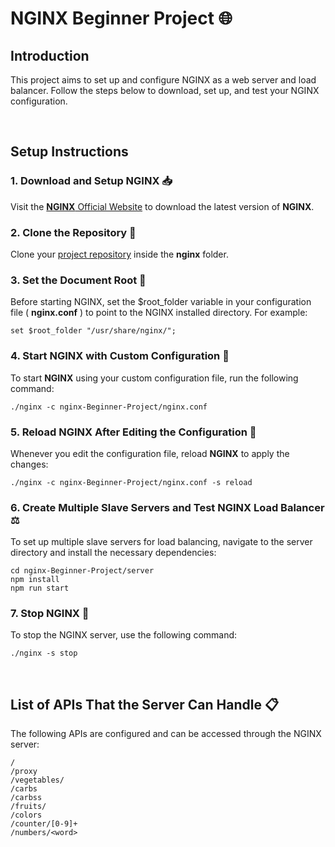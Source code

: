 # NGINX Beginner Project 🌐

## Introduction

This project aims to set up and configure NGINX as a web server and load balancer. Follow the steps below to download, set up, and test your NGINX configuration.

<br>

## Setup Instructions

### 1. Download and Setup **NGINX** 📥

Visit the [**NGINX** Official Website](https://nginx.org) to download the latest version of **NGINX**.

### 2. Clone the Repository 📂

Clone your [project repository](https://github.com/patricnilackshan/nginx-Beginner-Project) inside the **nginx** folder.

### 3. Set the Document Root 📂

Before starting NGINX, set the $root_folder variable in your configuration file ( **nginx.conf** ) to point to the NGINX installed directory. For example:

```text
set $root_folder "/usr/share/nginx/";
```

### 4. Start **NGINX** with Custom Configuration 🚀

To start **NGINX** using your custom configuration file, run the following command:

```shell
./nginx -c nginx-Beginner-Project/nginx.conf
```

### 5. Reload **NGINX** After Editing the Configuration 🔄

Whenever you edit the configuration file, reload **NGINX** to apply the changes:

```shell
./nginx -c nginx-Beginner-Project/nginx.conf -s reload
```

### 6. Create Multiple Slave Servers and Test **NGINX** Load Balancer ⚖️

To set up multiple slave servers for load balancing, navigate to the server directory and install the necessary dependencies:

```shell
cd nginx-Beginner-Project/server
npm install
npm run start
```

### 7. Stop NGINX 🛑

To stop the NGINX server, use the following command:

```shell
./nginx -s stop
```

<br>

## List of APIs That the Server Can Handle 📋

The following APIs are configured and can be accessed through the NGINX server:

```text
/
/proxy
/vegetables/
/carbs
/carbss
/fruits/
/colors
/counter/[0-9]+
/numbers/<word>
```
